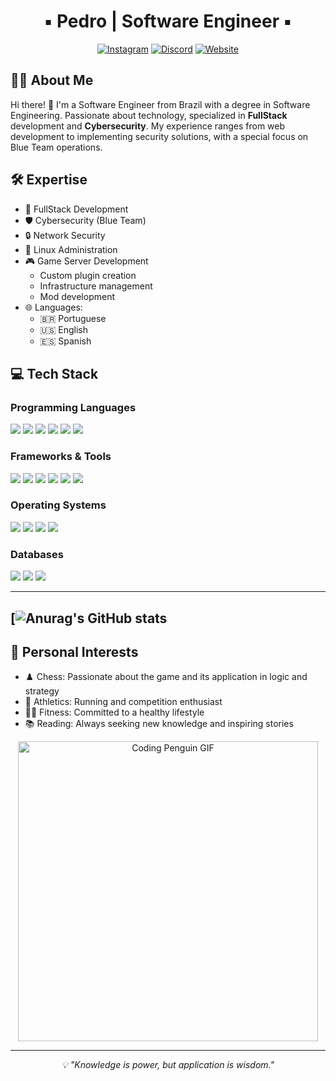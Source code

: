 <div align="center">

# ▪︎ Pedro | Software Engineer ▪︎

[![Instagram](https://img.shields.io/badge/Instagram-E4405F?style=for-the-badge&logo=instagram&logoColor=white)](https://www.instagram.com/pedro_ll7ll/)
[![Discord](https://img.shields.io/badge/Discord-7289DA?style=for-the-badge&logo=discord&logoColor=white)](https://discord.com/invite/GQV5bGhnqF)
[![Website](https://img.shields.io/badge/Website-000000?style=for-the-badge&logo=About.me&logoColor=white)](https://discordia-server.ddns.net/)

</div>

## 👨‍💻 About Me

Hi there! 👋 I'm a Software Engineer from Brazil with a degree in Software Engineering. Passionate about technology, specialized in **FullStack** development and **Cybersecurity**. My experience ranges from web development to implementing security solutions, with a special focus on Blue Team operations.

## 🛠️ Expertise

- 🔧 FullStack Development
- 🛡️ Cybersecurity (Blue Team)
- 🔒 Network Security
- 🐧 Linux Administration
- 🎮 Game Server Development
  - Custom plugin creation
  - Infrastructure management
  - Mod development
- 🌐 Languages:
  - 🇧🇷 Portuguese
  - 🇺🇸 English
  - 🇪🇸 Spanish

## 💻 Tech Stack

### Programming Languages
<div>
  <img src="https://img.shields.io/badge/JavaScript-F7DF1E?style=for-the-badge&logo=javascript&logoColor=black" />
  <img src="https://img.shields.io/badge/Python-3776AB?style=for-the-badge&logo=python&logoColor=white" />
  <img src="https://img.shields.io/badge/Java-ED8B00?style=for-the-badge&logo=openjdk&logoColor=white" />
  <img src="https://img.shields.io/badge/C++-00599C?style=for-the-badge&logo=cplusplus&logoColor=white" />
  <img src="https://img.shields.io/badge/Kotlin-0095D5?style=for-the-badge&logo=kotlin&logoColor=white" />
  <img src="https://img.shields.io/badge/Lua-2C2D72?style=for-the-badge&logo=lua&logoColor=white" />
</div>

### Frameworks & Tools
<div>
  <img src="https://img.shields.io/badge/Spring-6DB33F?style=for-the-badge&logo=spring&logoColor=white" />
  <img src="https://img.shields.io/badge/React-20232A?style=for-the-badge&logo=react&logoColor=61DAFB" />
  <img src="https://img.shields.io/badge/NumPy-013243?style=for-the-badge&logo=numpy&logoColor=white" />
  <img src="https://img.shields.io/badge/VS_Code-007ACC?style=for-the-badge&logo=visual-studio-code&logoColor=white" />
  <img src="https://img.shields.io/badge/Jupyter-F37626?style=for-the-badge&logo=jupyter&logoColor=white" />
  <img src="https://img.shields.io/badge/Android_Studio-3DDC84?style=for-the-badge&logo=android-studio&logoColor=white" />
</div>

### Operating Systems
<div>
  <img src="https://img.shields.io/badge/Debian-A81D33?style=for-the-badge&logo=debian&logoColor=white" />
  <img src="https://img.shields.io/badge/Fedora-294172?style=for-the-badge&logo=fedora&logoColor=white" />
  <img src="https://img.shields.io/badge/Arch_Linux-1793D1?style=for-the-badge&logo=arch-linux&logoColor=white" />
  <img src="https://img.shields.io/badge/Android-3DDC84?style=for-the-badge&logo=android&logoColor=white" />
</div>

### Databases
<div>
  <img src="https://img.shields.io/badge/MySQL-005C84?style=for-the-badge&logo=mysql&logoColor=white" />
  <img src="https://img.shields.io/badge/PostgreSQL-316192?style=for-the-badge&logo=postgresql&logoColor=white" />
  <img src="https://img.shields.io/badge/MongoDB-4EA94B?style=for-the-badge&logo=mongodb&logoColor=white" />
</div>

---
 [![Anurag's GitHub stats](https://github-readme-stats.vercel.app/api?username=IIBladeII&show_icons=true&theme=midnight-purple)
---

## 🎯 Personal Interests

- ♟️ Chess: Passionate about the game and its application in logic and strategy
- 🏃 Athletics: Running and competition enthusiast
- 🏋️‍♂️ Fitness: Committed to a healthy lifestyle
- 📚 Reading: Always seeking new knowledge and inspiring stories

<div align="center">
  <img src="https://media.giphy.com/media/2IudUHdI075HL02Pkk/giphy.gif" alt="Coding Penguin GIF" width="480">
</div>

---

<div align="center">
  <i>💡 "Knowledge is power, but application is wisdom."</i>
</div>
